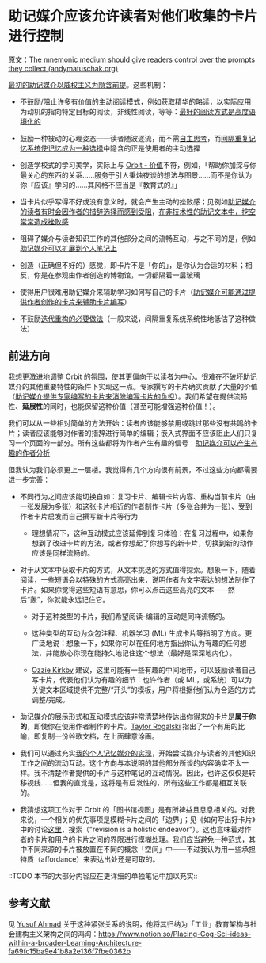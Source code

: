 # 助记媒介应该允许读者对他们收集的卡片进行控制

原文：[The mnemonic medium should give readers control over the prompts they collect (andymatuschak.org)](https://notes.andymatuschak.org/z3XqmAYKcD411jZgBik9oyXgcrarXycADWVeh)

[最初的助记媒介以威权主义为隐含前提](https://notes.andymatuschak.org/z2SaePptX2K1sudevrMYrjaqP7ZBRLs82iSv)。这些机制：

- 不鼓励/阻止许多有价值的主动阅读模式，例如获取精华的略读，以实际应用为动机的指向特定目标的阅读，非线性阅读，等等：[最好的阅读方式是高度语境化的](https://notes.andymatuschak.org/z6e3AFda6oSsusEmf8vWevMaNLggQ9bCEgFkf)

- 鼓励一种被动的心理姿态——读者随波逐流，而不需[自主思考](https://notes.andymatuschak.org/z4enRPbLXdD8X8hCfVjaRkcGkronvhcfrgSQw)，而[间隔重复记忆系统使记忆成为一种选择](https://notes.andymatuschak.org/z4bR1HVvDUhMXDm5SJB4Tiw4xGbrm9AfXWgbc)中隐含的正是使用者的主动选择

- 创造学校式的学习美学，实际上与 [Orbit  - 价值](https://notes.andymatuschak.org/z4RKWtfRfrTaSKM8B9QzRjGCTnxZcEU4ZPLGW)不符，例如，「帮助你加深与你最关心的东西的关系......服务于引人秉烛夜谈的想法与图景......而不是你认为你『应该』学习的……其风格不应当是『教育式的』」

- 当卡片似乎写得不好或没有意义时，就会产生主动的挫败感；见例如[助记媒介的读者有时会因作者的措辞选择而感到受阻](https://notes.andymatuschak.org/zMFKJdtNGpucVUcitRVJiMxfyoNY4A4c2Bd)，[在非技术性的助记文本中，挖空常常造成挫败感](https://notes.andymatuschak.org/z7vMfxWXDXhyJr3X69Yjwt6FjkSsKC9G3QqZU)

- 阻碍了媒介与读者知识工作的其他部分之间的流畅互动，与之不同的是，例如[助记媒介可以扩展到个人笔记上](https://notes.andymatuschak.org/z5ARNXtS5VxteskEW91S1yYTgAcLABNXsZuJE)

- 创造（正确但不好的）感觉，即卡片不是「你的」，是你认为合适的材料；相反，你是在参观由作者创造的博物馆，一切都隔着一层玻璃

- 使得用户很难用助记媒介来辅助学习如何写自己的卡片（[助记媒介可能通过提供作者创作的卡片来辅助卡片编写](https://notes.andymatuschak.org/z4j3bcyJfBzGdpEoQje9gaVeECfsZFgMEhBNL)）

- 不鼓励[迭代重构的必要做法](https://andymatuschak.org/prompts/#revising)（一般来说，间隔重复系统系统性地低估了这种做法）

## 前进方向

我想更激进地调整 Orbit 的氛围，使其更偏向于以读者为中心。很难在不破坏助记媒介的其他重要特性的条件下实现这一点。专家撰写的卡片确实贡献了大量的价值（[助记媒介提供专家编写的卡片来消除编写卡片的负担](https://notes.andymatuschak.org/z8ASeF682pSQ3feo8LHpLzk3u3SNpVUgNxMAU)）。我们希望在提供流畅性、**延展性**的同时，也能保留这种价值（甚至可能增强这种价值！）。

我们可以从一些相对简单的方法开始：读者应该能够禁用或跳过那些没有共鸣的卡片；读者应该能够对作者的措辞进行简单的编辑；嵌入式界面不应该阻止人们只复习一个页面的一部分。所有这些都将为作者产生有趣的信号：[助记媒介可以产生有趣的作者分析](https://notes.andymatuschak.org/z7ScFsA78anNe6XCpUj76bzLn1GJk7SqQR1ZH)

但我认为我们必须更上一层楼。我觉得有几个方向很有前景，不过这些方向都需要进一步完善：

- 不同行为之间应该能切换自如：复习卡片、编辑卡片内容、重构当前卡片（由一张发展为多张）和这张卡片相近的作者制作卡片（多张合并为一张）、受到作者卡片启发而自己撰写新卡片等行为

  - 理想情况下，这种互动模式应该延伸到复习体验：在复习过程中，如果你想到了改进卡片的方法，或者你想起了你想写的新卡片，切换到新的动作应该是同样流畅的。

- 对于从文本中获取卡片的方式，从文本挑选的方式值得探索。想象一下，随着阅读，一些短语会以特殊的方式高亮出来，说明作者为文字表达的想法制作了卡片。如果你觉得这些短语有意思，你可以点击这些高亮的文本——然后“轰”，你就能永远记住它。

  - 对于这种类型的卡片，我们希望阅读-编辑的互动是同样流畅的。

  - 这种类型的互动为众包注释、机器学习 (ML) 生成卡片等指明了方向。更广泛地说：想象一下，如果你可以在任何地方指出你认为有趣的任何想法，并能放心你现在能持久地记住这个想法（最好是深深地内化）。

  - [Ozzie Kirkby](https://notes.andymatuschak.org/zn9igQGgecLncBSpKbgv5123mC5YEAP3hnfP) 建议，这里可能有一些有趣的中间地带，可以鼓励读者自己写卡片，代表他们认为有趣的细节：也许作者（或 ML，或系统）可以为关键文本区域提供不完整/“开头”的模板，用户将根据他们认为合适的方式调整/完成。

- 助记媒介的展示形式和互动模式应该非常清楚地传达出你得来的卡片是**属于你的**，即使你在使用作者制作的卡片。[Taylor Rogalski](https://notes.andymatuschak.org/zrjLsApqpVzqJyxduDndjh5MUFfuGHhpXoF) 指出了一个有用的比喻，即复制一份谷歌文档，在上面肆意涂画。

- 我们可以通过充实[我的个人记忆媒介的实现](https://notes.andymatuschak.org/z4mAF1uBV96r72e4NjLcDaujEyTPGiUQJEj8C)，开始尝试媒介与读者的其他知识工作之间的流动互动。这个方向与本说明的其他部分所谈的内容确实不太一样。我不清楚作者提供的卡片与这种笔记的互动情况。因此，也许这仅仅是转移视线......但我的直觉是，这将是有启发性的，所有这些工作都是相互关联的。

- 我猜想这项工作对于 Orbit 的「图书馆视图」是有所裨益且息息相关的。对我来说，一个相关的优先事项是模糊卡片之间的「边界」；见《如何写出好卡片》中的讨论[这里](https://andymatuschak.org/prompts/#revising)，搜索（"revision is a holistic endeavor"）。这也意味着对作者的卡片和用户的卡片之间的界限进行模糊处理。我们应当避免一种范式，其中不同来源的卡片被放置在不同的概念「空间」中——不过我认为用一些承担特质（affordance）来表达出处还是可取的。

::TODO 本节的大部分内容应在更详细的单独笔记中加以充实::

## 参考文献

见 [Yusuf Ahmad](https://notes.andymatuschak.org/z2dChCGKRfQ8xXo4VutyMDxyAsgLD5TyyrRx) 关于这种紧张关系的说明，他将其归纳为「工业」教育架构与社会建构主义架构之间的鸿沟：https://www.notion.so/Placing-Cog-Sci-ideas-within-a-broader-Learning-Architecture-fa69fc15ba9e41b8a2e136f7fbe0362b